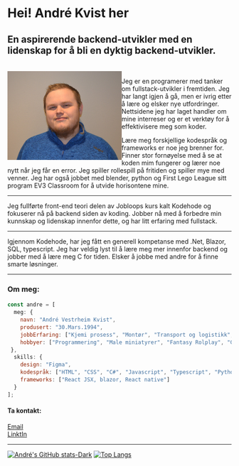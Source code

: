 
<h1>Hei! André Kvist her</h1>


<h2>En aspirerende backend-utvikler med en lidenskap for å bli en dyktig backend-utvikler.</h2><br>

<img align='left' src="/img/meg.JPG" height="200vh">
<p>Jeg er en programerer med tanker om fullstack-utvikler i fremtiden. Jeg har langt igjen å gå, men er ivrig etter å lære og elsker nye utfordringer. Nettsidene jeg har laget handler om mine interreser og er et verktøy for å effektivisere meg som koder.</p>
 <p>Lære meg forskjellige kodespråk og frameworks er noe jeg brenner for.
Finner stor fornøyelse med å se at koden mim fungerer og lærer noe nytt når jeg får en error. Jeg spiller rollespill på fritiden og spiller mye med venner. Jeg har også jobbet med blender, python og First Lego League sitt program EV3 Classroom for å utvide horisontene mine.</p>

<hr>
<p>Jeg fullførte front-end teori delen av Jobloops kurs kalt Kodehode og fokuserer nå på backend siden av koding. Jobber nå med å forbedre min kunnskap og lidenskap innenfor dette, og har litt erfaring med fullstack.</p>
<hr>
<p>Igjennom Kodehode, har jeg fått en generell kompetanse med .Net, Blazor, SQL, typescript. Jeg har veldig lyst til å lære meg mer innenfor backend og jobber med å lære meg C for tiden. Elsker å jobbe med andre for å finne smarte løsninger.</p>

<hr>

<h3>Om meg:</h3>

```js
const andre = [
  meg: {
    navn: "André Vestrheim Kvist",
    produsert: "30.Mars.1994",
    jobbErfaring: ["Kjemi prosess", "Montør", "Transport og logistikk", "Butikkmedarbeider", "Operatør"],
    hobbyer: ["Programmering", "Male miniatyrer", "Fantasy Rolplay", "Gaming","3D modelering i blender", "kajakk"],
 },
  skills: {
    design: "Figma",
    kodespråk: ["HTML", "CSS", "C#", "Javascript", "Typescript", "Python", "RenPy"],
    frameworks: ["React JSX, blazor, React native"]
  }
];

```


<h4>Ta kontakt:</h4>

[Email](mailto:vestrheim-kvist@hotmail.com)<br>
[LinktIn](https://www.linkedin.com/in/andr%C3%A9-vestrheim-kvist-959510280/)
<hr>

[![André's GitHub stats-Dark](https://github-readme-stats.vercel.app/api?username=Andre-V-K&show_icons=true&theme=dark#gh-dark-mode-only)](https://github.com/Andre-V-K/github-readme-stats#gh-dark-mode-only)  [![Top Langs](https://github-readme-stats.vercel.app/api/top-langs/?username=Andre-V-K&layout=donut&bg_color=1A1A1A&title_color=FFFFFF&text_color=FFFFFF)](https://github.com/Andre-V-K/github-readme-stats)

